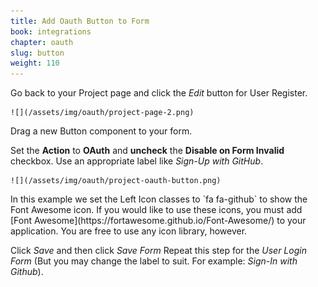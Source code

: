 ```yaml
---
title: Add Oauth Button to Form
book: integrations
chapter: oauth
slug: button
weight: 110
---
```

Go back to your Project page and click the *Edit* button for User Register.

    ![](/assets/img/oauth/project-page-2.png)

Drag a new Button component to your form.

Set the **Action** to **OAuth** and **uncheck** the **Disable on Form Invalid** checkbox. Use an appropriate label like *Sign-Up with GitHub*.

    ![](/assets/img/oauth/project-oauth-button.png)

<p class="note" markdown="1">In this example we set the Left Icon classes to `fa fa-github` to show the Font Awesome icon. If you would like to use these icons, you must add [Font Awesome](https://fortawesome.github.io/Font-Awesome/) to your application. You are free to use any icon library, however.</p>

Click *Save* and then click *Save Form*
Repeat this step for the *User Login Form* (But you may change the label to suit. For example: *Sign-In with Github*).
